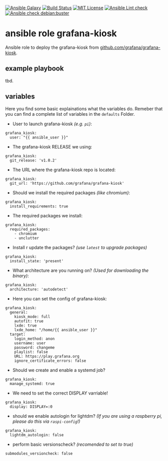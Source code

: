 [![Ansible Galaxy](https://raw.githubusercontent.com/roles-ansible/role-grafana-kiosk/master/.github/galaxy.svg?sanitize=true)](https://galaxy.ansible.com/do1jlr/grafana_kiosk)
[![Build Status](https://travis-ci.org/roles-ansible/role-grafana-kiosk.svg?branch=master)](https://travis-ci.org/roles-ansible/role-grafana-kiosk)
[![MIT License](https://raw.githubusercontent.com/roles-ansible/role-grafana-kiosk/master/.github/license.svg?sanitize=true)](https://github.com/roles-ansible/role-grafana-kiosk/blob/master/LICENSE)
[![Ansible Lint check](https://github.com/roles-ansible/role-grafana-kiosk/workflows/Ansible%20Lint%20check/badge.svg)](https://github.com/roles-ansible/role-grafana-kiosk/actions?query=workflow%3A%22Ansible+Lint+check%22)
[![Ansible check debian:buster](https://github.com/roles-ansible/role-grafana-kiosk/workflows/Ansible%20check%20debian:buster/badge.svg)](https://github.com/roles-ansible/role-grafana-kiosk/actions?query=workflow%3A%22Ansible+check+debian%3Abuster%22)

 ansible role grafana-kiosk
=============================
Ansible role to deploy the grafana-kiosk from [github.com/grafana/grafana-kiosk](https://github.com/grafana/grafana-kiosk.git).

 example playbook
---------
tbd.

 variables
-----------
Here you find some basic explainations what the variables do.
Remeber that you can find a complete list of variables in the ``defaults`` Folder.

+ User to launch grafana-kiosk *(e.g. ``pi``)*:
```
grafana_kiosk:
  user: "{{ ansible_user }}"
```

+ The grafana-kiosk RELEASE we using:
```
grafana_kiosk:
  git_release: 'v1.0.2'
```

+ The URL where the grafana-kiosk repo is located:
```
grafana_kiosk:
  git_url: 'https://github.com/grafana/grafana-kiosk'
```

+ Should we install the required packages *(like chromium)*:
```
grafana_kiosk:
  install_requirements: true
```

+ The required packages we install:
```
grafana_kiosk:
  required_packages:
    - chromium
    - unclutter
```

+ Install r update the packages? *(use ``latest`` to upgrade packages)*
```
grafana_kiosk:
  install_state: 'present'
```

+ What architecture are you running on? *(Used for downloading the binary)*:
```
grafana_kiosk:
  architecture: 'autodetect'
```

+ Here you can set the config of grafana-kiosk:
```
grafana_kiosk:
  general:
    kiosk_mode: full
    autofit: true
    lxde: true
    lxde_home: "/home/{{ ansible_user }}"
  target:
    login_method: anon
    username: user
    password: changeme
    playlist: false
    URL: https://play.grafana.org
    ignore_certificate_errors: false
```
+ Should we create and enable a systemd job?
```
grafana_kiosk:
  manage_systemd: true
```

+ We need to set the correct DISPLAY varriable!
```
grafana_kiosk:
  display: DISPLAY=:0
```

+ should we enable autologin for lightdm? *(If you are using a raspberry pi, please do this via ``raspi-config``!)*
```
grafana_kiosk:
  lightdm_autologin: false
```

+ perform basic versionscheck? *(recomended to set to true)*
```
submodules_versioncheck: false
```
